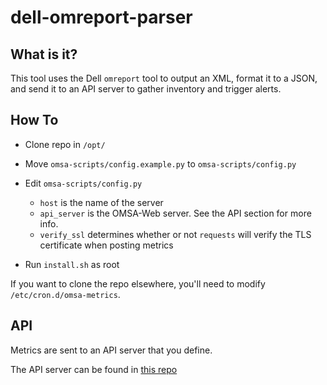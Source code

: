 # dell-omreport-parser

## What is it?

This tool uses the Dell `omreport` tool to output an XML, format it to a JSON, and send it to an API server to gather inventory and trigger alerts.

## How To

- Clone repo in `/opt/`

- Move `omsa-scripts/config.example.py` to `omsa-scripts/config.py`

- Edit `omsa-scripts/config.py`
    - `host` is the name of the server
    - `api_server` is the OMSA-Web server. See the API section for more info.
    - `verify_ssl` determines whether or not `requests` will verify the TLS certificate when posting metrics

- Run `install.sh` as root

If you want to clone the repo elsewhere, you'll need to modify `/etc/cron.d/omsa-metrics`.

## API

Metrics are sent to an API server that you define. 

The API server can be found in [this repo](https://github.com/mitchya1/dell-omreport-web)
